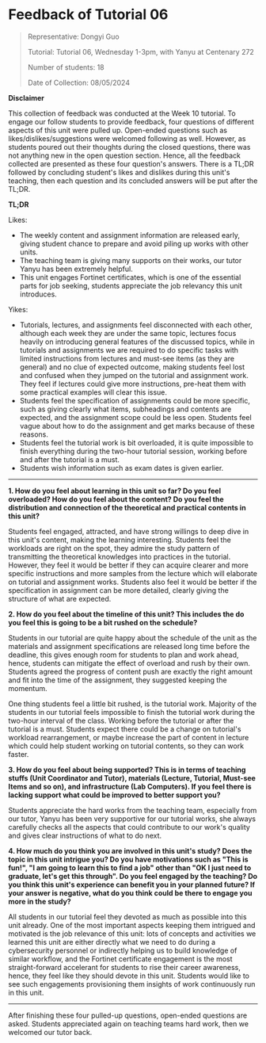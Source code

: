# Feedback of Tutorial 06

> Representative: Dongyi Guo
>
> Tutorial: Tutorial 06, Wednesday 1-3pm, with Yanyu at Centenary 272
>
> Number of students: 18
>
> Date of Collection: 08/05/2024

**Disclaimer**

This collection of feedback was conducted at the Week 10 tutorial. To engage our follow students to provide feedback, four questions of different aspects of this unit were pulled up. Open-ended questions such as likes/dislikes/suggestions were welcomed following as well. However, as students poured out their thoughts during the closed questions, there was not anything new in the open question section. Hence, all the feedback collected are presented as these four question's answers. There is a TL;DR followed by concluding student's likes and dislikes during this unit's teaching, then each question and its concluded answers will be put after the TL;DR.

**TL;DR**

Likes:

* The weekly content and assignment information are released early, giving student chance to prepare and avoid piling up works with other units.
* The teaching team is giving many supports on their works, our tutor Yanyu has been extremely helpful.
* This unit engages Fortinet certificates, which is one of the essential parts for job seeking, students appreciate the job relevancy this unit introduces.

Yikes:

* Tutorials, lectures, and assignments feel disconnected with each other, although each week they are under the same topic, lectures focus heavily on introducing general features of the discussed topics, while in tutorials and assignments we are required to do specific tasks with limited instructions from lectures and must-see items (as they are general) and no clue of expected outcome, making students feel lost and confused when they jumped on the tutorial and assignment work. They feel if lectures could give more instructions, pre-heat them with some practical examples will clear this issue.
* Students feel the specification of assignments could be more specific, such as giving clearly what items, subheadings and contents are expected, and the assignment scope could be less open. Students feel vague about how to do the assignment and get marks because of these reasons.
* Students feel the tutorial work is bit overloaded, it is quite impossible to finish everything during the two-hour tutorial session, working before and after the tutorial is a must.
* Students wish information such as exam dates is given earlier.

---

**1. How do you feel about learning in this unit so far? Do you feel overloaded? How do you feel about the content? Do you feel the distribution and connection of the theoretical and practical contents in this unit?**

Students feel engaged, attracted, and have strong willings to deep dive in this unit's content, making the learning interesting. Students feel the workloads are right on the spot, they admire the study pattern of transmitting the theoretical knowledges into practices in the tutorial. However, they feel it would be better if they can acquire clearer and more specific instructions and more samples from the lecture which will elaborate on tutorial and assignment works. Students also feel it would be better if the specification in assignment can be more detailed, clearly giving the structure of what are expected.

**2. How do you feel about the timeline of this unit? This includes the do you feel this is going to be a bit rushed on the schedule?**

Students in our tutorial are quite happy about the schedule of the unit as the materials and assignment specifications are released long time before the deadline, this gives enough room for students to plan and work ahead, hence, students can mitigate the effect of overload and rush by their own. Students agreed the progress of content push are exactly the right amount and fit into the time of the assignment, they suggested keeping the momentum.

One thing students feel a little bit rushed, is the tutorial work. Majority of the students in our tutorial feels impossible to finish the tutorial work during the two-hour interval of the class. Working before the tutorial or after the tutorial is a must. Students expect there could be a change on tutorial's workload rearrangement, or maybe increase the part of content in lecture which could help student working on tutorial contents, so they can work faster.

**3. How do you feel about being supported? This is in terms of teaching stuffs (Unit Coordinator and Tutor), materials (Lecture, Tutorial, Must-see Items and so on), and infrastructure (Lab Computers). If you feel there is lacking support what could be improved to better support you?**

Students appreciate the hard works from the teaching team, especially from our tutor, Yanyu has been very supportive for our tutorial works, she always carefully checks all the aspects that could contribute to our work's quality and gives clear instructions of what to do next.

**4. How much do you think you are involved in this unit's study? Does the topic in this unit intrigue you? Do you have motivations such as "This is fun!", "I am going to learn this to find a job" other than "OK I just need to graduate, let's get this through". Do you feel engaged by the teaching? Do you think this unit's experience can benefit you in your planned future? If your answer is negative, what do you think could be there to engage you more in the study?**

All students in our tutorial feel they devoted as much as possible into this unit already. One of the most important aspects keeping them intrigued and motivated is the job relevance of this unit: lots of concepts and activities we learned this unit are either directly what we need to do during a cybersecurity personnel or indirectly helping us to build knowledge of similar workflow, and the Fortinet certificate engagement is the most straight-forward accelerant for students to rise their career awareness, hence, they feel like they should devote in this unit. Students would like to see such engagements provisioning them insights of work continuously run in this unit.

---

After finishing these four pulled-up questions, open-ended questions are asked. Students appreciated again on teaching teams hard work, then we welcomed our tutor back.
